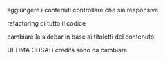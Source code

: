 aggiungere i contenuti
controllare che sia responsive

refactoring di tutto il codice

cambiare la sidebar in base ai titoletti del contenuto

ULTIMA COSA: i credits sono da cambiare